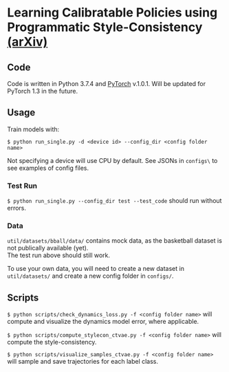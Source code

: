 # Learning Calibratable Policies using Programmatic Style-Consistency [(arXiv)](https://arxiv.org/abs/1910.01179)

## Code

Code is written in Python 3.7.4 and [PyTorch](https://pytorch.org/) v.1.0.1. Will be updated for PyTorch 1.3 in the future.

## Usage

Train models with:

`$ python run_single.py -d <device id> --config_dir <config folder name>`

Not specifying a device will use CPU by default. See JSONs in `configs\` to see examples of config files.

### Test Run

`$ python run_single.py --config_dir test --test_code` should run without errors.

### Data

`util/datasets/bball/data/` contains mock data, as the basketball dataset is not publically available (yet). <br>
The test run above should still work.

To use your own data, you will need to create a new dataset in `util/datasets/` and create a new config folder in `configs/`.

## Scripts

`$ python scripts/check_dynamics_loss.py -f <config folder name>` will compute and visualize the dynamics model error, where applicable.

`$ python scripts/compute_stylecon_ctvae.py -f <config folder name>` will compute the style-consistency.

`$ python scripts/visualize_samples_ctvae.py -f <config folder name>` will sample and save trajectories for each label class.
